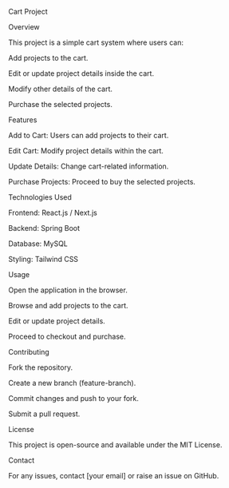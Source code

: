 Cart Project

Overview

This project is a simple cart system where users can:

Add projects to the cart.

Edit or update project details inside the cart.

Modify other details of the cart.

Purchase the selected projects.

Features

Add to Cart: Users can add projects to their cart.

Edit Cart: Modify project details within the cart.

Update Details: Change cart-related information.

Purchase Projects: Proceed to buy the selected projects.

Technologies Used

Frontend: React.js / Next.js

Backend: Spring Boot

Database: MySQL

Styling: Tailwind CSS


Usage

Open the application in the browser.

Browse and add projects to the cart.

Edit or update project details.

Proceed to checkout and purchase.

Contributing

Fork the repository.

Create a new branch (feature-branch).

Commit changes and push to your fork.

Submit a pull request.

License

This project is open-source and available under the MIT License.

Contact

For any issues, contact [your email] or raise an issue on GitHub.

